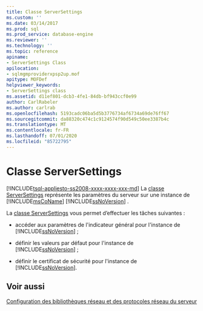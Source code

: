```yaml
---
title: Classe ServerSettings
ms.custom: ''
ms.date: 03/14/2017
ms.prod: sql
ms.prod_service: database-engine
ms.reviewer: ''
ms.technology: ''
ms.topic: reference
apiname:
- ServerSettings Class
apilocation:
- sqlmgmproviderxpsp2up.mof
apitype: MOFDef
helpviewer_keywords:
- ServerSettings class
ms.assetid: d11ef801-dcb3-4fe1-84db-bf943ccf0e99
author: CarlRabeler
ms.author: carlrab
ms.openlocfilehash: 5193cadc06ba5d5b3776734af6734a69de76ff67
ms.sourcegitcommit: da88320c474c1c9124574f90d549c50ee3387b4c
ms.translationtype: MT
ms.contentlocale: fr-FR
ms.lasthandoff: 07/01/2020
ms.locfileid: "85722795"
---
```

# <a name="serversettings-class"></a>Classe ServerSettings
[!INCLUDE[tsql-appliesto-ss2008-xxxx-xxxx-xxx-md](../../../includes/applies-to-version/sqlserver.md)]
  La [classe ServerSettings](../../../relational-databases/wmi-provider-configuration-classes/serversettings-class/serversettings-class.md) représente les paramètres du serveur sur une instance de [!INCLUDE[msCoName](../../../includes/msconame-md.md)] [!INCLUDE[ssNoVersion](../../../includes/ssnoversion-md.md)] .  
  
 La [classe ServerSettings](../../../relational-databases/wmi-provider-configuration-classes/serversettings-class/serversettings-class.md) vous permet d’effectuer les tâches suivantes :  
  
-   accéder aux paramètres de l'indicateur général pour l'instance de [!INCLUDE[ssNoVersion](../../../includes/ssnoversion-md.md)] ;  
  
-   définir les valeurs par défaut pour l'instance de [!INCLUDE[ssNoVersion](../../../includes/ssnoversion-md.md)] ;  
  
-   définir le certificat de sécurité pour l'instance de [!INCLUDE[ssNoVersion](../../../includes/ssnoversion-md.md)].  
  
## <a name="see-also"></a>Voir aussi  
 [Configuration des bibliothèques réseau et des protocoles réseau du serveur](https://msdn.microsoft.com/library/ms177485\(v=sql.100\).aspx)  
  
  
